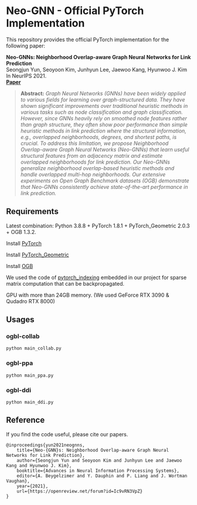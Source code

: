 
# Neo-GNN - Official PyTorch Implementation

This repository provides the official PyTorch implementation for the following paper:

**Neo-GNNs: Neighborhood Overlap-aware Graph Neural Networks for Link Prediction**<br>
Seongjun Yun, Seoyoon Kim, Junhyun Lee, Jaewoo Kang, Hyunwoo J. Kim<br>
In NeurIPS 2021.<br>
[**Paper**](https://openreview.net/forum?id=Ic9vRN3VpZ) 
> **Abstract:** *Graph Neural Networks (GNNs) have been widely applied to various fields for learning over graph-structured data. They have shown significant improvements over traditional heuristic methods in various tasks such as node classification and graph classification. However, since GNNs heavily rely on smoothed node features rather than graph structure, they often show poor performance than simple heuristic methods in link prediction where the structural information, e.g., overlapped neighborhoods, degrees, and shortest paths, is crucial. To address this limitation, we propose Neighborhood Overlap-aware Graph Neural Networks (Neo-GNNs) that learn useful structural features from an adjacency matrix and estimate overlapped neighborhoods for link prediction. Our Neo-GNNs generalize neighborhood overlap-based heuristic methods and handle overlapped multi-hop neighborhoods. Our extensive experiments on Open Graph Benchmark datasets (OGB) demonstrate that Neo-GNNs consistently achieve state-of-the-art performance in link prediction.*


Requirements
------------

Latest combination: Python 3.8.8 + PyTorch 1.8.1 + PyTorch\_Geometric 2.0.3 + OGB 1.3.2.

Install [PyTorch](https://pytorch.org/)

Install [PyTorch\_Geometric](https://pytorch-geometric.readthedocs.io/en/latest/notes/installation.html)

Install [OGB](https://ogb.stanford.edu/docs/home/)

We used the code of [pytorch_indexing](https://github.com/taylorpatti/pytorch_indexing) embedded in our project for sparse matrix computation that can be backpropagated.

GPU with more than 24GB memory. (We used GeForce RTX 3090 & Qudadro RTX 8000)

Usages
------

### ogbl-collab

    python main_collab.py

### ogbl-ppa

    python main_ppa.py

### ogbl-ddi

    python main_ddi.py

Reference
---------

If you find the code useful, please cite our papers.

    @inproceedings{yun2021neognns,
		title={Neo-{GNN}s: Neighborhood Overlap-aware Graph Neural Networks for Link Prediction},
		author={Seongjun Yun and Seoyoon Kim and Junhyun Lee and Jaewoo Kang and Hyunwoo J. Kim},
		booktitle={Advances in Neural Information Processing Systems},
		editor={A. Beygelzimer and Y. Dauphin and P. Liang and J. Wortman Vaughan},
		year={2021},
		url={https://openreview.net/forum?id=Ic9vRN3VpZ}
	}

